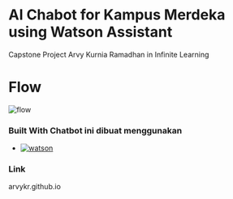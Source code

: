 # AI Chabot for Kampus Merdeka using Watson Assistant
Capstone Project Arvy Kurnia Ramadhan in Infinite Learning 

# Flow 

![flow](https://github.com/ArvyKR/arvykr.github.io/assets/95832640/9e35b30b-5be3-4ddb-884f-76dcd6bc1fae)


### Built With Chatbot ini dibuat menggunakan 

* [![watson][watson]][watson]

### Link
arvykr.github.io


  [watson]: https://img.shields.io/badge/watson-assistant-blue
